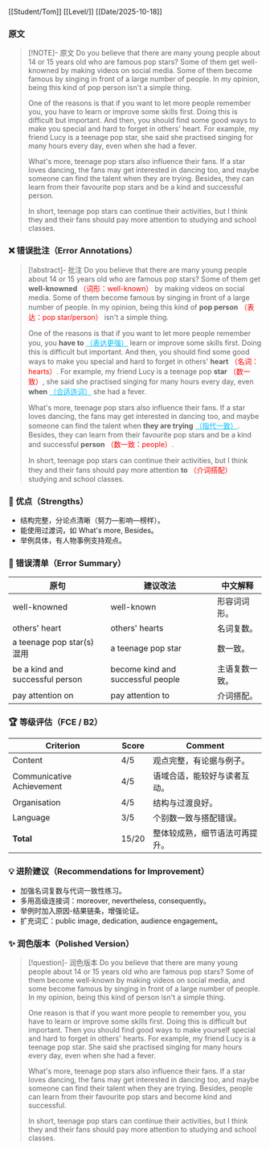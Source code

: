 [[Student/Tom]]
[[Level/]]
[[Date/2025-10-18]]

### 原文

> [!NOTE]- 原文
> Do you believe that there are many young people about 14 or 15 years old who are famous pop stars? Some of them get well-knowned by making videos on social media. Some of them become famous by singing in front of a large number of people. In my opinion, being this kind of pop person isn't a simple thing.
>
> One of the reasons is that if you want to let more people remember you, you have to learn or improve some skills first. Doing this is difficult but important. And then, you should find some good ways to make you special and hard to forget in others' heart. For example, my friend Lucy is a teenage pop star, she said she practised singing for many hours every day, even when she had a fever.
>
> What's more, teenage pop stars also influence their fans. If a star loves dancing, the fans may get interested in dancing too, and maybe someone can find the talent when they are trying. Besides, they can learn from their favourite pop stars and be a kind and successful person.
>
> In short, teenage pop stars can continue their activities, but I think they and their fans should pay more attention to studying and school classes.

### ❌ 错误批注（Error Annotations）

> [!abstract]- 批注
> Do you believe that there are many young people about 14 or 15 years old who are famous pop stars? Some of them get **well-knowned** <span style="color:red">（词形：well-known）</span> by making videos on social media. Some of them become famous by singing in front of a large number of people. In my opinion, being this kind of **pop person** <span style="color:red">（表达：pop star/person）</span> isn't a simple thing.
>
> One of the reasons is that if you want to let more people remember you, you **have to** <span style="color:deepskyblue; text-decoration: underline;">（表达更强）</span> learn or improve some skills first. Doing this is difficult but important. And then, you should find some good ways to make you special and hard to forget in others' **heart** <span style="color:red">（名词：hearts）</span>. For example, my friend Lucy is a teenage pop **star** <span style="color:red">（数一致）</span>, she said she practised singing for many hours every day, even **when** <span style="color:deepskyblue; text-decoration: underline;">（合适连词）</span> she had a fever.
>
> What's more, teenage pop stars also influence their fans. If a star loves dancing, the fans may get interested in dancing too, and maybe someone can find the talent when **they are trying** <span style="color:deepskyblue; text-decoration: underline;">（指代一致）</span>. Besides, they can learn from their favourite pop stars and be a kind and successful **person** <span style="color:red">（数一致：people）</span>.
>
> In short, teenage pop stars can continue their activities, but I think they and their fans should pay more attention **to** <span style="color:red">（介词搭配）</span> studying and school classes.

### 🌟 优点（Strengths）
- 结构完整，分论点清晰（努力—影响—榜样）。
- 能使用过渡词，如 What's more, Besides。
- 举例具体，有人物事例支持观点。

### 🧾 错误清单（Error Summary）
| 原句 | 建议改法 | 中文解释 |
|------|-----------|-----------|
| well-knowned | well-known | 形容词词形。
| others' heart | others' hearts | 名词复数。
| a teenage pop star(s) 混用 | a teenage pop star | 数一致。
| be a kind and successful person | become kind and successful people | 主语复数一致。
| pay attention on | pay attention to | 介词搭配。

### 🏆 等级评估（FCE / B2）
| Criterion | Score | Comment |
|------------|--------|----------|
| Content | 4/5 | 观点完整，有论据与例子。
| Communicative Achievement | 4/5 | 语域合适，能较好与读者互动。
| Organisation | 4/5 | 结构与过渡良好。
| Language | 3/5 | 个别数一致与搭配错误。
| **Total** | 15/20 | 整体较成熟，细节语法可再提升。

### 💡 进阶建议（Recommendations for Improvement）
- 加强名词复数与代词一致性练习。
- 多用高级连接词：moreover, nevertheless, consequently。
- 举例时加入原因-结果链条，增强论证。
- 扩充词汇：public image, dedication, audience engagement。

### ✨ 润色版本（Polished Version）
> [!question]- 润色版本
> Do you believe that there are many young people about 14 or 15 years old who are famous pop stars? Some of them become well-known by making videos on social media, and some become famous by singing in front of a large number of people. In my opinion, being this kind of person isn't a simple thing.
>
> One reason is that if you want more people to remember you, you have to learn or improve some skills first. Doing this is difficult but important. Then you should find good ways to make yourself special and hard to forget in others' hearts. For example, my friend Lucy is a teenage pop star. She said she practised singing for many hours every day, even when she had a fever.
>
> What's more, teenage pop stars also influence their fans. If a star loves dancing, the fans may get interested in dancing too, and maybe someone can find their talent when they are trying. Besides, people can learn from their favourite pop stars and become kind and successful.
>
> In short, teenage pop stars can continue their activities, but I think they and their fans should pay more attention to studying and school classes.
